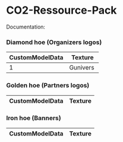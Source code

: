 # CO2-Ressource-Pack
 
Documentation:


### Diamond hoe (Organizers logos)
| CustomModelData | Texture |
| --- | --- |
| 1 | Gunivers |

### Golden hoe (Partners logos)
| CustomModelData | Texture |
| --- | --- |

### Iron hoe (Banners)
| CustomModelData | Texture |
| --- | --- |